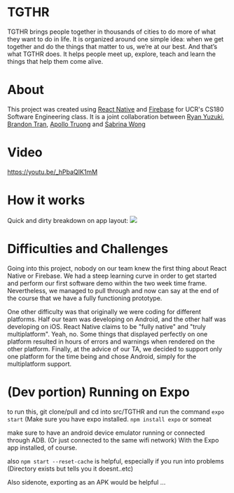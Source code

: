 # TGTHR
TGTHR brings people together in thousands of cities to do more of what they want to do in life. It is organized around one simple idea: when we get together and do the things that matter to us, we’re at our best. And that’s what TGTHR does. It helps people meet up, explore, teach and learn the things that help them come alive.


# About

This project was created using [React Native](https://facebook.github.io/react-native/) and [Firebase](https://firebase.google.com/) for UCR's CS180 Software Engineering class. It is a joint collaboration between [Ryan Yuzuki](https://github.com/ryuzu001), [Brandon Tran](https://github.com/regice), [Apollo Truong](https://github.com/apollotruong) and [Sabrina Wong](https://github.com/sabrinarwong)

# Video

https://youtu.be/_hPbaQIK1mM

# How it works
Quick and dirty breakdown on app layout: 
![](https://i.imgur.com/MnTEkzB.png)


# Difficulties and Challenges

Going into this project, nobody on our team knew the first thing about React Native or Firebase. We had a steep learning curve in order to get started and perform our first software demo within the two week time frame. Nevertheless, we managed to pull through and now can say at the end of the course that we have a fully functioning prototype.

One other difficulty was that originally we were coding for different platforms. Half our team was developing on Android, and the other half was developing on iOS. React Native claims to be "fully native" and "truly multiplatform". Yeah, no. Some things that displayed perfectly on one platform resulted in hours of errors and warnings when rendered on the other platform. Finally, at the advice of our TA, we decided to support only one platform for the time being and chose Android, simply for the multiplatform support.

# (Dev portion) Running on Expo

to run this, git clone/pull and cd into src/TGTHR and run the command `expo start` (Make sure you have expo installed. `npm install expo` or someat

make sure to have an android device emulator running or connected through ADB. (Or just connected to the same wifi network) With the Expo app installed, of course.

also `npm start --reset-cache` is helpful, especially if you run into problems (Directory exists but tells you it doesnt..etc)

Also sidenote, exporting as an APK would be helpful ...

